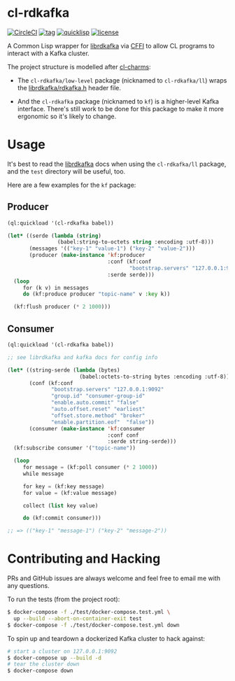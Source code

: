 # cl-rdkafka

[![CircleCI](https://circleci.com/gh/SahilKang/cl-rdkafka.svg?style=shield)](https://circleci.com/gh/SahilKang/cl-rdkafka)
[![tag](https://img.shields.io/github/tag/SahilKang/cl-rdkafka.svg)](https://github.com/SahilKang/cl-rdkafka/tags)
[![quicklisp](http://quickdocs.org/badge/cl-rdkafka.svg)](http://quickdocs.org/cl-rdkafka)
[![license](https://img.shields.io/badge/license-GPL%20v3-blue.svg)](https://github.com/SahilKang/cl-rdkafka/blob/master/LICENSE)

A Common Lisp wrapper for [librdkafka](https://github.com/edenhill/librdkafka)
via [CFFI](https://common-lisp.net/project/cffi/manual/html_node/index.html)
to allow CL programs to interact with a Kafka cluster.

The project structure is modelled after
[cl-charms](https://github.com/HiTECNOLOGYs/cl-charms):

* The `cl-rdkafka/low-level` package (nicknamed to `cl-rdkafka/ll`)
wraps the
[librdkafka/rdkafka.h](https://github.com/edenhill/librdkafka/blob/master/src/rdkafka.h)
header file.

* And the `cl-rdkafka` package (nicknamed to `kf`) is a higher-level Kafka
interface. There's still work to be done for this package to make it more
ergonomic so it's likely to change.

# Usage

It's best to read the [librdkafka](https://github.com/edenhill/librdkafka) docs
when using the `cl-rdkafka/ll` package, and the `test` directory will be
useful, too.

Here are a few examples for the `kf` package:

## Producer

```lisp
(ql:quickload '(cl-rdkafka babel))

(let* ((serde (lambda (string)
                (babel:string-to-octets string :encoding :utf-8)))
       (messages '(("key-1" "value-1") ("key-2" "value-2")))
       (producer (make-instance 'kf:producer
                                :conf (kf:conf
                                       "bootstrap.servers" "127.0.0.1:9092")
                                :serde serde)))
  (loop
     for (k v) in messages
     do (kf:produce producer "topic-name" v :key k))

  (kf:flush producer (* 2 1000)))
```

## Consumer

```lisp
(ql:quickload '(cl-rdkafka babel))

;; see librdkafka and kafka docs for config info

(let* ((string-serde (lambda (bytes)
                       (babel:octets-to-string bytes :encoding :utf-8)))
       (conf (kf:conf
              "bootstrap.servers" "127.0.0.1:9092"
              "group.id" "consumer-group-id"
              "enable.auto.commit" "false"
              "auto.offset.reset" "earliest"
              "offset.store.method" "broker"
              "enable.partition.eof"  "false"))
       (consumer (make-instance 'kf:consumer
                                :conf conf
                                :serde string-serde)))
  (kf:subscribe consumer '("topic-name"))

  (loop
     for message = (kf:poll consumer (* 2 1000))
     while message

     for key = (kf:key message)
     for value = (kf:value message)

     collect (list key value)

     do (kf:commit consumer)))

;; => (("key-1" "message-1") ("key-2" "message-2"))
```

# Contributing and Hacking

PRs and GitHub issues are always welcome and feel free to email me with any
questions.

To run the tests (from the project root):

```bash
$ docker-compose -f ./test/docker-compose.test.yml \
  up --build --abort-on-container-exit test
$ docker-compose -f ./test/docker-compose.test.yml down
```

To spin up and teardown a dockerized Kafka cluster to hack against:

```bash
# start a cluster on 127.0.0.1:9092
$ docker-compose up --build -d
# tear the cluster down
$ docker-compose down
```
